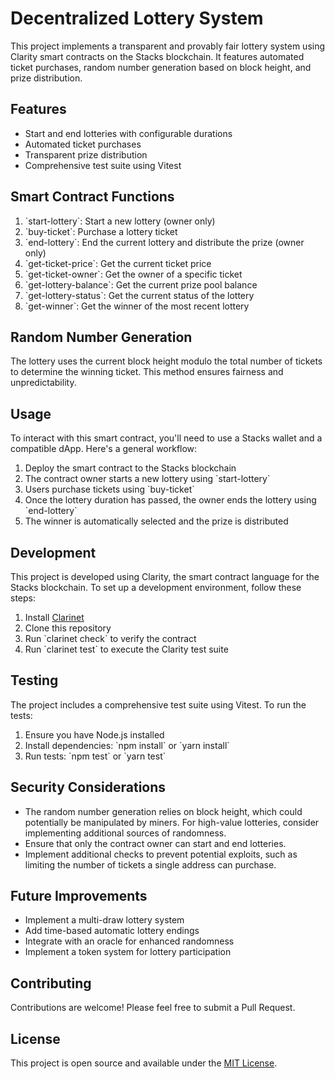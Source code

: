 # Decentralized Lottery System

This project implements a transparent and provably fair lottery system using Clarity smart contracts on the Stacks blockchain. It features automated ticket purchases, random number generation based on block height, and prize distribution.

## Features

- Start and end lotteries with configurable durations
- Automated ticket purchases
- Transparent prize distribution
- Comprehensive test suite using Vitest

## Smart Contract Functions

1. \`start-lottery\`: Start a new lottery (owner only)
2. \`buy-ticket\`: Purchase a lottery ticket
3. \`end-lottery\`: End the current lottery and distribute the prize (owner only)
4. \`get-ticket-price\`: Get the current ticket price
5. \`get-ticket-owner\`: Get the owner of a specific ticket
6. \`get-lottery-balance\`: Get the current prize pool balance
7. \`get-lottery-status\`: Get the current status of the lottery
8. \`get-winner\`: Get the winner of the most recent lottery

## Random Number Generation

The lottery uses the current block height modulo the total number of tickets to determine the winning ticket. This method ensures fairness and unpredictability.

## Usage

To interact with this smart contract, you'll need to use a Stacks wallet and a compatible dApp. Here's a general workflow:

1. Deploy the smart contract to the Stacks blockchain
2. The contract owner starts a new lottery using \`start-lottery\`
3. Users purchase tickets using \`buy-ticket\`
4. Once the lottery duration has passed, the owner ends the lottery using \`end-lottery\`
5. The winner is automatically selected and the prize is distributed

## Development

This project is developed using Clarity, the smart contract language for the Stacks blockchain. To set up a development environment, follow these steps:

1. Install [Clarinet](https://github.com/hirosystems/clarinet)
2. Clone this repository
3. Run \`clarinet check\` to verify the contract
4. Run \`clarinet test\` to execute the Clarity test suite

## Testing

The project includes a comprehensive test suite using Vitest. To run the tests:

1. Ensure you have Node.js installed
2. Install dependencies: \`npm install\` or \`yarn install\`
3. Run tests: \`npm test\` or \`yarn test\`

## Security Considerations

- The random number generation relies on block height, which could potentially be manipulated by miners. For high-value lotteries, consider implementing additional sources of randomness.
- Ensure that only the contract owner can start and end lotteries.
- Implement additional checks to prevent potential exploits, such as limiting the number of tickets a single address can purchase.

## Future Improvements

- Implement a multi-draw lottery system
- Add time-based automatic lottery endings
- Integrate with an oracle for enhanced randomness
- Implement a token system for lottery participation

## Contributing

Contributions are welcome! Please feel free to submit a Pull Request.

## License

This project is open source and available under the [MIT License](LICENSE).
